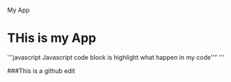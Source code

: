 My App


# THis is my App

'''javascript 
Javascript code block is highlight what happen in my code''"
'''

###This is a github edit

